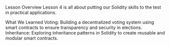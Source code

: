 Lesson Overview
Lesson 4 is all about putting our Solidity skills to the test in practical applications.

What We Learned
Voting: Building a decentralized voting system using smart contracts to ensure transparency and security in elections.
Inheritance: Exploring inheritance patterns in Solidity to create reusable and modular smart contracts.